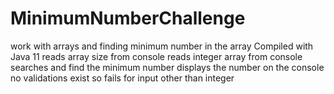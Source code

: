 # MinimumNumberChallenge
work with arrays and finding minimum number in the array
Compiled with Java 11
reads array size from console
reads integer array from console
searches and find the minimum number
displays the number on the console
no validations exist so fails for input other than integer